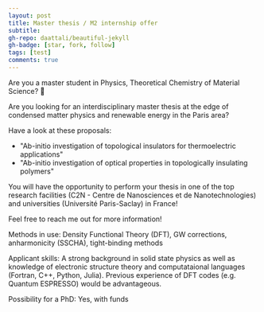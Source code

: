 ```yaml
---
layout: post
title: Master thesis / M2 internship offer
subtitle: 
gh-repo: daattali/beautiful-jekyll
gh-badge: [star, fork, follow]
tags: [test]
comments: true
---
```


Are you a master student in Physics, Theoretical Chemistry of Material Science? 🔬

Are you looking for an interdisciplinary master thesis at the edge of condensed matter physics and renewable energy in the Paris area?

Have a look at these proposals: 
- "Ab-initio investigation of topological insulators for thermoelectric applications"
- "Ab-initio investigation of optical properties in topologically insulating polymers"

You will have the opportunity to perform your thesis in one of the top research facilities (C2N - Centre de Nanosciences et de Nanotechnologies) and universities (Université Paris-Saclay) in France!

Feel free to reach me out for more information!

Methods in use: Density Functional Theory (DFT), GW corrections, anharmonicity (SSCHA), tight-binding methods

Applicant skills: A strong background in solid state physics as well as knowledge of electronic structure theory and computataional languages (Fortran, C++, Python, Julia). Previous experience of DFT codes (e.g. Quantum ESPRESSO) would be advantageous.

Possibility for a PhD: Yes, with funds
